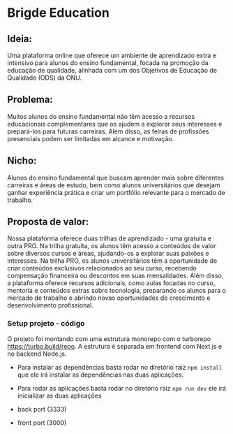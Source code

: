 # Brigde Education

## Ideia:
  Uma plataforma online que oferece um ambiente de aprendizado extra e intensivo para alunos do ensino fundamental, focada na promoção da educação de qualidade, alinhada com um dos Objetivos de Educação de Qualidade (ODS) da ONU.

## Problema: 
  Muitos alunos do ensino fundamental não têm acesso a recursos educacionais complementares que os ajudem a explorar seus interesses e prepará-los para futuras carreiras. Além disso, as feiras de profissões     presenciais podem ser limitadas em alcance e motivação.

## Nicho:
  Alunos do ensino fundamental que buscam aprender mais sobre diferentes carreiras e áreas de estudo, bem como alunos universitários que desejam ganhar experiência prática e criar um portfólio relevante para o mercado de trabalho.

## Proposta de valor: 
  Nossa plataforma oferece duas trilhas de aprendizado - uma gratuita e outra PRO. Na trilha gratuita, os alunos têm acesso a conteúdos de valor sobre diversos cursos e áreas, ajudando-os a explorar suas paixões e interesses. Na trilha PRO, os alunos universitários têm a oportunidade de criar conteúdos exclusivos relacionados ao seu curso, recebendo compensação financeira ou descontos em suas mensalidades. Além disso, a plataforma oferece recursos adicionais, como aulas focadas no curso, mentoria e conteúdos extras sobre tecnologia, preparando os alunos para o mercado de trabalho e abrindo novas oportunidades de crescimento e desenvolvimento profissional.


### Setup projeto - código

O projeto foi montando com uma estrutura monorepo com o turborepo https://turbo.build/repo. A estrutura é separada em frontend com Next.js e no backend Node.js.

- Para instalar as dependências basta rodar no diretório raiz `npm install` que ele irá instalar as dependências nas duas aplicações.

- Para rodar as aplicações basta rodar no diretório raiz `npm run dev` ele irá inicializar as duas aplicações

- back port (3333)
- front port (3000)


